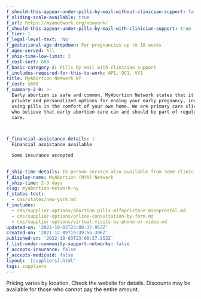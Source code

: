 ```yaml
---
f_should-this-appear-under-pills-by-mail-without-clinician-support: false
f_sliding-scale-available: true
f_url: https://myanetwork.org/newyork/
f_should-this-appear-under-pills-by-mail-with-clinician-support: true
f_tier: 1
f_legal-level-text: 'No'
f_gestational-age-dropdown: For pregnancies up to 10 weeks
f_ages-served: All
f_ship-time-low-limit: 3
f_cost-sort: 600
f_basic-category-2: Pills by mail with clinician support
f_includes-required-for-this-to-work: AP1, OC1, VV1
title: MyAbortion Network NY
f_cost: $600
f_summary-2-0: >-
  Early abortion is safe and common. MyAbortion Network states that it offers
  private and personalized options for ending your early pregnancy, including by
  using pills in the comfort of your own home. We are primary care clinicians
  who believe that early abortion care can and should be part of regular medical
  care.


  ‍
f_financial-assistance-details: |-
  Financial assistance available

  Some insurance accepted

  ‍
f_ship-time-details: In person service also available from some clinicians.
f_display-name: MyAbortion (MYA) Network
f_ship-time: 2-3 days
slug: myabortion-network-ny
f_states-test:
  - cms/states/new-york.md
f_includes:
  - cms/supplier-options/abortion-pills-mifepristone-misoprostol.md
  - cms/supplier-options/online-consultation-by-form.md
  - cms/supplier-options/virtual-visits-by-phone-or-video.md
updated-on: '2022-10-03T23:00:37.953Z'
created-on: '2021-12-09T19:39:55.396Z'
published-on: '2022-10-03T23:00:37.953Z'
f_list-under-community-support-networks: false
f_accepts-insurance: false
f_accepts-medicaid: false
layout: '[suppliers].html'
tags: suppliers
---
```


Pricing varies by location. Check the website for details. Discounts may be available for those who cannot pay the entire amount.
